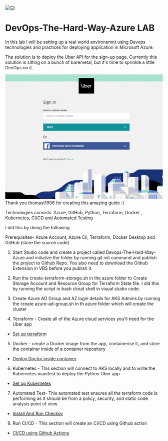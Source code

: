 [![CI](https://github.com/nicholaschangIT/DevOps-The-Hard-Way-Azure/actions/workflows/main.yml/badge.svg)](https://github.com/nicholaschangIT/DevOps-The-Hard-Way-Azure/actions/workflows/main.yml)

# DevOps-The-Hard-Way-Azure LAB 

In this lab I will be setting up a real world environemnt using Devops technologies and practices for deploying application in Microsoft Azure. 

The solution is to deploy the Uber API for the sign-up page. Currently this solution is sitting on a bunch of baremetal, but it's time to sprinkle a little DevOps on it.

![](images/uber.png) Thank you thomast1906 for creating this amazing guide :) 

Technologies consists: Azure, GitHub, Python, Terraform, Docker , Kubernetes, CI/CD and Automated Testing 

I did this by doing the following 

Prerequisites- Azure Account, Azure Cli, Terraform, Docker Desktop  and GitHub (store the source code)

1) Start Studio code and create a project called Devops-The-Hard-Way-Azure and initialize the folder by running git init command and publish the project to Github Repo. You also need to download the Github Extension in VBS before you publish it.  

2) Run the create-terraform-storage.sh in the azure folder to Create Storage Account and Resource Group for Terraform State file. I did this by running the script in bash cloud shell in visual studio code.

3) Create Azure AD Group  and AZ login details for AKS Admins by running the create azure-ad-group.sh in th azure folder which will create the cluster 

4) Terraform - Create all of the Azure cloud services you'll need for the Uber app 

  - [Set up terraform](https://github.com/nicholaschangIT/DevOps-The-Hard-Way-Azure/blob/main/Terraform-AZURE-Services-Creation/Readme.md)


5) Docker - create a Docker image from the app, containerise it, and store the container inside of a container repository

  - [Deploy Doctor inside container](https://github.com/nicholaschangIT/DevOps-The-Hard-Way-Azure/blob/main/Docker/Readme.md)


6) Kubernetes - This section will connect to AKS locally and to write the Kubernetes manifest to deploy the Python Uber app

  - [Set up Kubernetes](https://github.com/nicholaschangIT/DevOps-The-Hard-Way-Azure/blob/main/Kubernetes/Readme.md)

7) Automated Test- This automated test ensures all the terraform code is performing as it should be from a policy, security, and static code analysis point of view. 

  - [Install And Run Checkov](https://github.com/nicholaschangIT/DevOps-The-Hard-Way-Azure/blob/main/Terraform-Static-Code-Analysis/Readme.md)

8) Run CI/CD - This section will create an Ci/CD using Github action 

  - [CI/CD using Github Actions](https://github.com/nicholaschangIT/DevOps-The-Hard-Way-Azure/blob/main/Terraform-AZURE-Services-Creation/Run-CI-CD-Readme.md)
